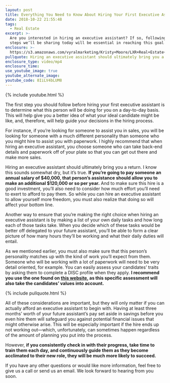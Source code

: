 ```yaml
---
layout: post
title: Everything You Need to Know About Hiring Your First Executive Assistant
date: 2018-10-22 21:55:48
tags:
  - Real Estate
excerpt: >-
  Are you interested in hiring an executive assistant? If so, following the
  steps we’ll be sharing today will be essential in reaching this goal.
enclosure: >-
  https://s3.amazonaws.com/vyralmarketing/Kristy+Moore/LXR+Real+Estate+Coaching-+Everything+You+Need+to+Know+About+Hiring+Your+First+Executive+Assistant.mp4
pullquote: Hiring an executive assistant should ultimately bring you a return.
enclosure_type: video/mp4
enclosure_time:
use_youtube_image: true
youtube_alternate_image:
youtube_code: 8IiLV4bLUM8
---
```


{% include youtube.html %}

The first step you should follow before hiring your first executive assistant is to determine what this person will be doing for you on a day-to-day basis. This will help give you a better idea of what your ideal candidate might be like, and, therefore, will help guide your decisions in the hiring process.&nbsp;

For instance, if you’re looking for someone to assist you in sales, you will be looking for someone with a much different personality than someone who you might hire to assist you with paperwork. I highly recommend that when hiring an executive assistant, you choose someone who can take back-end details and paperwork off of your plate so that you can get out there and make more sales.&nbsp;

Hiring an executive assistant should ultimately bring you a return. I know this sounds somewhat dry, but it’s true. **If you’re going to pay someone an annual salary of $40,000, that person’s assistance should allow you to make an additional $120,000 or so per year.** And to make sure this hire is a good investment, you’ll also need to consider how much effort you’ll need to exert to afford to pay them. So while you can hire an executive assistant to allow yourself more freedom, you must also realize that doing so will affect your bottom line.&nbsp;

Another way to ensure that you’re making the right choice when hiring an executive assistant is by making a list of your own daily tasks and how long each of those tasks take. When you decide which of these tasks would be better off delegated to your future assistant, you’ll be able to form a clear picture of how many hours they’ll be working and what their daily duties will entail.&nbsp;

As we mentioned earlier, you must also make sure that this person’s personality matches up with the kind of work you’ll expect from them. Someone who will be working with a lot of paperwork will need to be very detail oriented, for example. You can easily assess your candidates’ traits by asking them to complete a DISC profile when they apply. **I recommend you use the one found on [this website](https://www.tonyrobbins.com/), as this specific assessment will also take the candidates’ values into account.&nbsp;**

{% include pullquote.html %}

All of these considerations are important, but they will only matter if you can actually afford an executive assistant to begin with. Having at least three months’ worth of your future assistant’s pay set aside in savings before you even hire them will safeguard you against potential financial issues that might otherwise arise. This will be especially important if the hire ends up not working out—which, unfortunately, can sometimes happen regardless of the amount of planning you put into the process.&nbsp;

However, **if you consistently **check in** with their progress, take time to train them each day, and continuously guide them as they become acclimated to their new role, they will be much more likely to succeed.**

If you have any other questions or would like more information, feel free to give us a call or send us an email. We look forward to hearing from you soon.